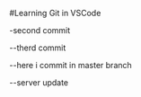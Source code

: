 #Learning Git in VSCode

-second commit

--therd commit


--here i commit in master branch

--server update
